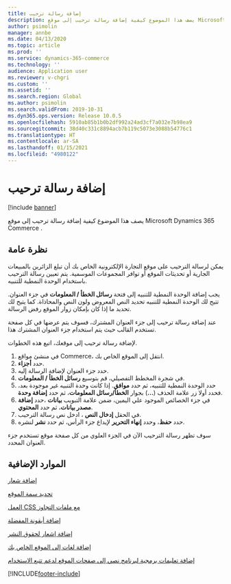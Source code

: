```yaml
---
title: إضافة رسالة ترحيب
description: يصف هذا الموضوع كيفية إضافة رسالة ترحيب إلى موقع Microsoft Dynamics 365 Commerce .
author: psimolin
manager: annbe
ms.date: 04/13/2020
ms.topic: article
ms.prod: ''
ms.service: dynamics-365-commerce
ms.technology: ''
audience: Application user
ms.reviewer: v-chgri
ms.custom: ''
ms.assetid: ''
ms.search.region: Global
ms.author: psimolin
ms.search.validFrom: 2019-10-31
ms.dyn365.ops.version: Release 10.0.5
ms.openlocfilehash: 5910ab85b1b0b2df992a24ad3cf7a032e7b98ea9
ms.sourcegitcommit: 38d40c331c8894acb7b119c5073e3088b54776c1
ms.translationtype: HT
ms.contentlocale: ar-SA
ms.lasthandoff: 01/15/2021
ms.locfileid: "4980122"
---
```

# <a name="add-a-welcome-message"></a>إضافة رسالة ترحيب


[!include [banner](includes/banner.md)]

يصف هذا الموضوع كيفية إضافة رسالة ترحيب إلى موقع Microsoft Dynamics 365 Commerce .

## <a name="overview"></a>نظرة عامة

يمكن لرسالة الترحيب على موقع التجارة الإلكترونية الخاص بك أن تبلغ الزائرين بالمبيعات الجارية أو تحديثات الموقع أو توافر المجموعات الموسمية. يتم تعيين رسالة الترحيب باستخدام الوحدة النمطية للتنبيه.

يجب إضافة الوحدة النمطية للتنبيه إلى فتحة **رسائل الخطأ / المعلومات** في جزء العنوان. تتيح لك الوحدة النمطية للتنبيه تحديد النص المعروض ولون النص والمحاذاة. كما يتيح لك تحديد ما إذا كان بإمكان زوار الموقع رفض الرسالة.

عند إضافة رسالة ترحيب إلى جزء العنوان المشترك، فسوف يتم عرضها في كل صفحة تستخدم القالب حيث يتم استخدام جزء العنوان المشترك هذا.

لإضافة رسالة ترحيب إلى موقعك، اتبع هذه الخطوات.

1. في منشئ مواقع Commerce، انتقل إلى الموقع الخاص بك.
1. حدد **أجزاء**.
1. حدد جزء العنوان لإضافة الرسالة إليه.
1. في شجرة المخطط التفصيلي، قم بتوسيع **رسائل الخطأ / المعلومات**.
1. حدد الوحدة النمطية للتنبيه، ثم حدد **موافق**. إذا كانت وحدة التنبيه غير موجودة بعد، فحدد أولا زر علامة الحذف (**...**) بجوار **الخطأ/رسائل المعلومات**، ثم حدد **إضافة وحدة**.
1. في جزء الخصائص الموجود علي اليمين، ضمن علامة التبويب **بيانات** ،حدد **إضافة مصدر بيانات**، ثم حدد **المحتوي**.
1. في الحقل **إدخال النص** ، ادخل نص رسالة الترحيب.
1. حدد **حفظ**، وحدد **إنهاء التحرير** لإيداع جزء الرأس، ثم حدد **نشر** لنشره. 

سوف تظهر رسالة الترحيب الآن في الجزء العلوي من كل صفحة موقع تستخدم جزء العنوان المحدد.

## <a name="additional-resources"></a>الموارد الإضافية

[إضافة شعار](add-logo.md)

[تحديد سمة الموقع](select-site-theme.md)

[العمل CSS مع ملفات التجاوز](css-override-files.md)

[إضافة أيقونة المفضلة](add-favicon.md)

[إضافة إشعار لحقوق النشر](add-copyright-notice.md)

[إضافة لغات إلى الموقع الخاص بك](add-languages-to-site.md)

[إضافة تعليمات برمجية لبرنامج نصي إلى صفحات الموقع لدعم تتبع الاستخدام](add-telemetry.md)



[!INCLUDE[footer-include](../includes/footer-banner.md)]